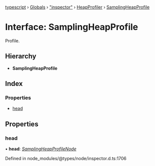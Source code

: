 [typescript](../README.md) › [Globals](../globals.md) › ["inspector"](../modules/_inspector_.md) › [HeapProfiler](../modules/_inspector_.heapprofiler.md) › [SamplingHeapProfile](_inspector_.heapprofiler.samplingheapprofile.md)

# Interface: SamplingHeapProfile

Profile.

## Hierarchy

* **SamplingHeapProfile**

## Index

### Properties

* [head](_inspector_.heapprofiler.samplingheapprofile.md#head)

## Properties

###  head

• **head**: *[SamplingHeapProfileNode](_inspector_.heapprofiler.samplingheapprofilenode.md)*

Defined in node_modules/@types/node/inspector.d.ts:1706
